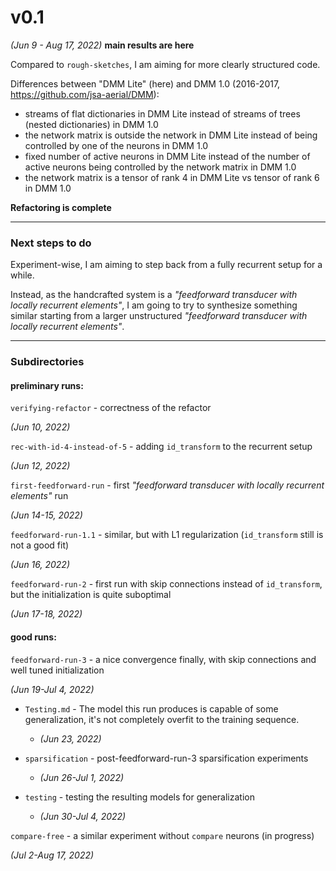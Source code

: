 # v0.1

_(Jun 9 - Aug 17, 2022)_ **main results are here**

Compared to `rough-sketches`, I am aiming for more clearly structured code.

Differences between "DMM Lite" (here) and DMM 1.0 (2016-2017, https://github.com/jsa-aerial/DMM):

 * streams of flat dictionaries in DMM Lite instead of streams of trees (nested dictionaries) in DMM 1.0
 * the network matrix is outside the network in DMM Lite instead of being controlled by one of the neurons in DMM 1.0
 * fixed number of active neurons in DMM Lite instead of the number of active neurons being controlled by the network matrix in DMM 1.0
 * the network matrix is a tensor of rank 4 in DMM Lite vs tensor of rank 6 in DMM 1.0

**Refactoring is complete**

---

### Next steps to do

Experiment-wise, I am aiming to step back from a fully recurrent setup for a while.

Instead, as the handcrafted system is a _"feedforward transducer with locally recurrent elements"_,
I am going to try to synthesize something similar starting from a larger unstructured
_"feedforward transducer with locally recurrent elements"_.

---

### Subdirectories

#### preliminary runs:

`verifying-refactor` - correctness of the refactor

_(Jun 10, 2022)_

`rec-with-id-4-instead-of-5` - adding `id_transform` to the recurrent setup

_(Jun 12, 2022)_

`first-feedforward-run` - first _"feedforward transducer with locally recurrent elements"_ run

_(Jun 14-15, 2022)_

`feedforward-run-1.1` - similar, but with L1 regularization (`id_transform` still is not a good fit)

_(Jun 16, 2022)_

`feedforward-run-2` - first run with skip connections instead of `id_transform`, but the initialization is quite suboptimal

_(Jun 17-18, 2022)_

#### good runs:

`feedforward-run-3` - a nice convergence finally, with skip connections and well tuned initialization

_(Jun 19-Jul 4, 2022)_

   * `Testing.md` - The model this run produces is capable of some generalization, it's not completely overfit to the training sequence.
   
     * _(Jun 23, 2022)_

   * `sparsification` - post-feedforward-run-3 sparsification experiments

     * _(Jun 26-Jul 1, 2022)_

   * `testing` - testing the resulting models for generalization
   
     * _(Jun 30-Jul 4, 2022)_
   
 `compare-free` - a similar experiment without `compare` neurons (in progress)
 
 _(Jul 2-Aug 17, 2022)_
